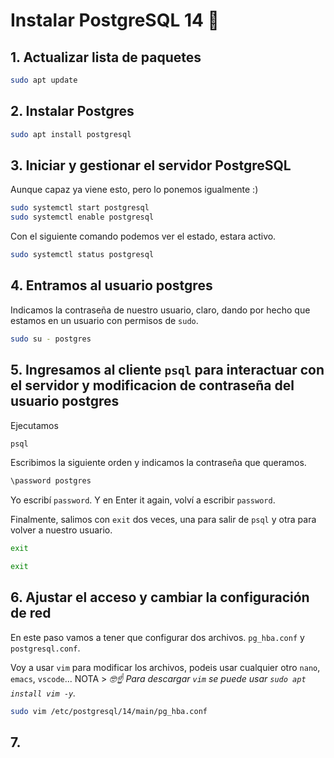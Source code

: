 # Instalar PostgreSQL 14 🐘
## 1. Actualizar lista de paquetes
```bash
sudo apt update
```
## 2. Instalar Postgres
```bash
sudo apt install postgresql
```
## 3. Iniciar y gestionar el servidor PostgreSQL
Aunque capaz ya viene esto, pero lo ponemos igualmente :)

```bash
sudo systemctl start postgresql
sudo systemctl enable postgresql
```
Con el siguiente comando podemos ver el estado, estara activo.
```bash
sudo systemctl status postgresql
```
## 4. Entramos al usuario postgres
Indicamos la contraseña de nuestro usuario, claro, dando por hecho que estamos en un usuario con permisos de `sudo`.
```bash
sudo su - postgres
```
## 5. Ingresamos al cliente `psql` para interactuar con el servidor y modificacion de contraseña del usuario postgres
Ejecutamos 
```bash
psql
```
Escribimos la siguiente orden y indicamos la contraseña que queramos.
```bash
\password postgres
```
Yo escribí `password`. Y en Enter it again, volví a escribir `password`.

Finalmente, salimos con `exit` dos veces, una para salir de `psql` y otra para volver a nuestro usuario.
```bash
exit
```
```bash
exit
```
## 6. Ajustar el acceso y cambiar la configuración de red
En este paso vamos a tener que configurar dos archivos. `pg_hba.conf` y `postgresql.conf`.

Voy a usar `vim` para modificar los archivos, podeis usar cualquier otro `nano`, `emacs`, `vscode`...
NOTA > *🤓☝️ Para descargar `vim` se puede usar `sudo apt install vim -y`.*
```bash
sudo vim /etc/postgresql/14/main/pg_hba.conf
```


## 7. 
